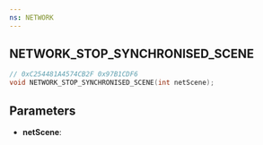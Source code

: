 ```yaml
---
ns: NETWORK
---
```

## NETWORK_STOP_SYNCHRONISED_SCENE

```c
// 0xC254481A4574CB2F 0x97B1CDF6
void NETWORK_STOP_SYNCHRONISED_SCENE(int netScene);
```


## Parameters
* **netScene**: 

